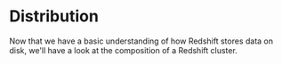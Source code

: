 # Distribution

Now that we have a basic understanding of how Redshift stores data on disk, we'll have a look at the composition of a Redshift cluster.